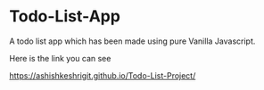 # Todo-List-App
A todo list app which has been made using pure Vanilla Javascript.


Here is the link you can see

https://ashishkeshrigit.github.io/Todo-List-Project/

